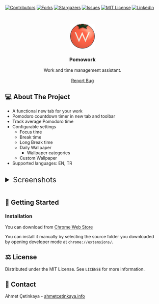 [![Contributors][contributors-shield]][contributors-url]
[![Forks][forks-shield]][forks-url]
[![Stargazers][stars-shield]][stars-url]
[![Issues][issues-shield]][issues-url]
[![MIT License][license-shield]][license-url]
[![LinkedIn][linkedin-shield]][linkedin-url]

<br />
<p align="center">
  <a href="https://github.com/ahmet-cetinkaya/Pomowork">
    <img src="images/icon128.png" alt="Logo" width="80" height="80">
  </a>

  <h3 align="center">Pomowork</h3>

  <p align="center">
    Work and time management assistant.
    <br />
    <br />
    <a href="https://github.com/ahmet-cetinkaya/Pomowork/issues">Report Bug</a>
  </p>
</p>

## 💻 About The Project

- A functional new tab for your work
- Pomodoro countdown timer in new tab and toolbar
- Track average Pomodoro time
- Configurable settings
  - Focus time
  - Break time
  - Long Break time
  - Daily Wallpaper
    - Wallpaper categories
  - Custom Wallpaper
- Supported languages: EN, TR

<br>
<details>
  <summary style="font-size:1.5rem">Screenshots</summary>
<div align="center">
    <img src="screenshots/ss-1.png" alt="Logo" width="400">
    <img src="screenshots/ss-2.png" alt="Logo" width="400">
    <img src="screenshots/ss-3.png" alt="Logo" width="400">
    <img src="screenshots/ss-4.png" alt="Logo" width="400">
</div>
</details>
<br>

## 🚀 Getting Started

### Installation

You can download from [Chrome Web Store](https://chrome.google.com/webstore/detail/pomowork-pomodoro%C2%AE-and-to/likibnmpifknedmpikkllcfikoknafen)

You can install it manually by selecting the source folder you downloaded by opening developer mode at `chrome://extensions/`.

## ⚖ License

Distributed under the MIT License. See `LICENSE` for more information.

## 📧 Contact

Ahmet Çetinkaya - [ahmetcetinkaya.info](https://ahmetcetinkaya.info)

[contributors-shield]: https://img.shields.io/github/contributors/ahmet-cetinkaya/Pomowork.svg?style=for-the-badge
[contributors-url]: https://github.com/ahmet-cetinkaya/Pomowork/graphs/contributors
[forks-shield]: https://img.shields.io/github/forks/ahmet-cetinkaya/Pomowork.svg?style=for-the-badge
[forks-url]: https://github.com/ahmet-cetinkaya/Pomowork/network/members
[stars-shield]: https://img.shields.io/github/stars/ahmet-cetinkaya/Pomowork.svg?style=for-the-badge
[stars-url]: https://github.com/ahmet-cetinkaya/Pomowork/stargazers
[issues-shield]: https://img.shields.io/github/issues/ahmet-cetinkaya/Pomowork.svg?style=for-the-badge
[issues-url]: https://github.com/ahmet-cetinkaya/Pomowork/issues
[license-shield]: https://img.shields.io/github/license/ahmet-cetinkaya/Pomowork.svg?style=for-the-badge
[license-url]: https://github.com/ahmet-cetinkaya/Pomowork/blob/master/LICENSE.txt
[linkedin-shield]: https://img.shields.io/badge/-LinkedIn-black.svg?style=for-the-badge&logo=linkedin&colorB=555
[linkedin-url]: https://linkedin.com/in/ahmet-cetinkaya
